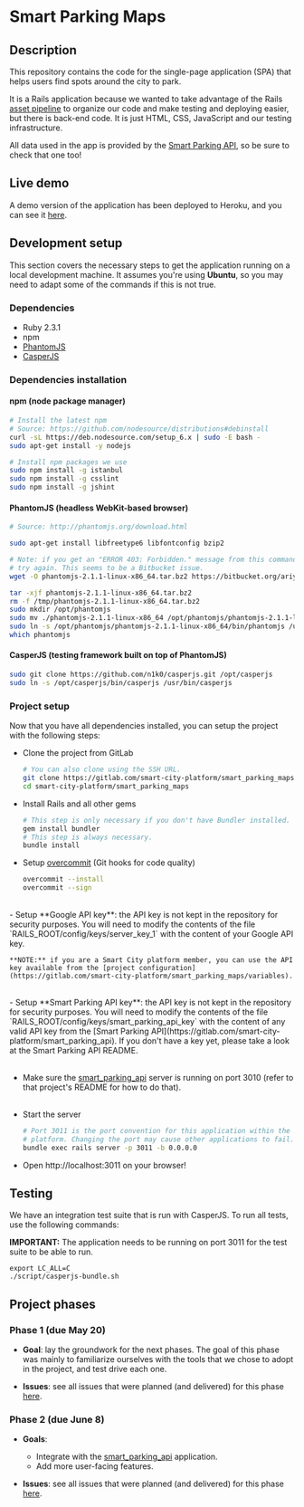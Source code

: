 # Smart Parking Maps

## Description

This repository contains the code for the single-page application (SPA) that
helps users find spots around the city to park.

It is a Rails application because we wanted to take advantage of the Rails
[asset pipeline](http://guides.rubyonrails.org/asset_pipeline.html) to organize
our code and make testing and deploying easier, but there is back-end code. It is just
HTML, CSS, JavaScript and our testing infrastructure.

All data used in the app is provided by the
[Smart Parking API](https://gitlab.com/smart-city-platform/smart_parking_api),
so be sure to check that one too!

## Live demo

A demo version of the application has been deployed to Heroku, and you can
see it [here](http://smart-parking-maps.herokuapp.com/).

## Development setup

This section covers the necessary steps to get the application running on a
local development machine. It assumes you're using **Ubuntu**, so you may need
to adapt some of the commands if this is not true.

### Dependencies

- Ruby 2.3.1
- npm
- [PhantomJS](http://phantomjs.org/)
- [CasperJS](http://casperjs.org/)

### Dependencies installation

#### npm (node package manager)

```bash
# Install the latest npm
# Source: https://github.com/nodesource/distributions#debinstall
curl -sL https://deb.nodesource.com/setup_6.x | sudo -E bash -
sudo apt-get install -y nodejs

# Install npm packages we use
sudo npm install -g istanbul
sudo npm install -g csslint
sudo npm install -g jshint
```

#### PhantomJS (headless WebKit-based browser)

```bash
# Source: http://phantomjs.org/download.html

sudo apt-get install libfreetype6 libfontconfig bzip2

# Note: if you get an "ERROR 403: Forbidden." message from this command, please
# try again. This seems to be a Bitbucket issue.
wget -O phantomjs-2.1.1-linux-x86_64.tar.bz2 https://bitbucket.org/ariya/phantomjs/downloads/phantomjs-2.1.1-linux-x86_64.tar.bz2

tar -xjf phantomjs-2.1.1-linux-x86_64.tar.bz2
rm -f /tmp/phantomjs-2.1.1-linux-x86_64.tar.bz2
sudo mkdir /opt/phantomjs
sudo mv ./phantomjs-2.1.1-linux-x86_64 /opt/phantomjs/phantomjs-2.1.1-linux-x86_64
sudo ln -s /opt/phantomjs/phantomjs-2.1.1-linux-x86_64/bin/phantomjs /usr/bin/phantomjs
which phantomjs
```

#### CasperJS (testing framework built on top of PhantomJS)

```bash
sudo git clone https://github.com/n1k0/casperjs.git /opt/casperjs
sudo ln -s /opt/casperjs/bin/casperjs /usr/bin/casperjs
```

### Project setup

Now that you have all dependencies installed, you can setup the project with
the following steps:

- Clone the project from GitLab
  ```bash
  # You can also clone using the SSH URL.
  git clone https://gitlab.com/smart-city-platform/smart_parking_maps.git smart-city-platform/smart_parking_maps
  cd smart-city-platform/smart_parking_maps
  ``` 

- Install Rails and all other gems
  ```bash
  # This step is only necessary if you don't have Bundler installed.
  gem install bundler
  # This step is always necessary.
  bundle install
  ```

- Setup [overcommit](https://github.com/brigade/overcommit) (Git hooks for code quality)
  ```bash
  overcommit --install
  overcommit --sign
  ```
<br>
- Setup **Google API key**: the API key is not kept in the repository for security
  purposes. You will need to modify the contents of the file
  `RAILS_ROOT/config/keys/server_key_1` with the content of your Google
  API key.
  
    **NOTE:** if you are a Smart City platform member, you can use the API
    key available from the [project configuration](https://gitlab.com/smart-city-platform/smart_parking_maps/variables).

<br>
- Setup **Smart Parking API key**: the API key is not kept in the repository for
  security purposes. You will need to modify the contents of the file
  `RAILS_ROOT/config/keys/smart_parking_api_key` with the content of any
  valid API key from the [Smart Parking API](https://gitlab.com/smart-city-platform/smart_parking_api).
  If you don't have a key yet, please take a look at the Smart Parking API README.
<br><br>

- Make sure the [smart_parking_api](https://gitlab.com/smart-city-platform/smart_parking_api)
  server is running on port 3010 (refer to that project's README for how to do that).
<br><br>

- Start the server
  ```bash
  # Port 3011 is the port convention for this application within the Smart City
  # platform. Changing the port may cause other applications to fail.
  bundle exec rails server -p 3011 -b 0.0.0.0
  ```
  
- Open http://localhost:3011 on your browser!

## Testing

We have an integration test suite that is run with CasperJS. To run all
tests, use the following commands:

**IMPORTANT:** The application needs to be running on port 3011 for the test
suite to be able to run.

```
export LC_ALL=C
./script/casperjs-bundle.sh
```

## Project phases

### Phase 1 (due May 20)

- **Goal**: lay the groundwork for the next phases. The goal of this phase was
mainly to familiarize ourselves with the tools that we chose to adopt in the
project, and test drive each one.

- **Issues**: see all issues that were planned (and delivered) for this phase [here](https://gitlab.com/smart-city-platform/smart_parking_maps/issues?assignee_id=&author_id=&milestone_title=Phase+1&scope=all&sort=id_desc&state=all&issue_search=&).

### Phase 2 (due June 8)

- **Goals**:
  - Integrate with the [smart\_parking\_api](https://gitlab.com/smart-city-platform/smart_parking_api) application.
  - Add more user-facing features.

- **Issues**: see all issues that were planned (and delivered) for this phase [here](https://gitlab.com/smart-city-platform/smart_parking_maps/issues?assignee_id=&author_id=&milestone_title=Phase+2&scope=all&sort=id_desc&state=all&issue_search=&).
